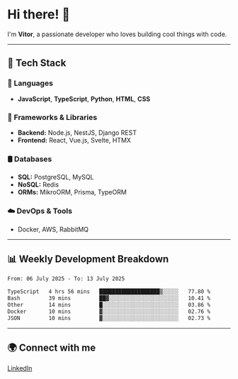 
# Hi there! 👋

I'm **Vitor**, a passionate developer who loves building cool things with code.

---
## 🔧 Tech Stack

### 📌 Languages
- **JavaScript**, **TypeScript**, **Python**, **HTML**, **CSS**

### 🚀 Frameworks & Libraries
- **Backend:** Node.js, NestJS, Django REST
- **Frontend:** React, Vue.js, Svelte, HTMX

### 🛢️ Databases
- **SQL:** PostgreSQL, MySQL
- **NoSQL:** Redis
- **ORMs:** MikroORM, Prisma, TypeORM

### ☁️ DevOps & Tools
- Docker, AWS, RabbitMQ

---
## 📊 Weekly Development Breakdown

<!--START_SECTION:waka-->

```txt
From: 06 July 2025 - To: 13 July 2025

TypeScript   4 hrs 56 mins   ███████████████████▒░░░░░   77.80 %
Bash         39 mins         ██▓░░░░░░░░░░░░░░░░░░░░░░   10.41 %
Other        14 mins         █░░░░░░░░░░░░░░░░░░░░░░░░   03.86 %
Docker       10 mins         ▓░░░░░░░░░░░░░░░░░░░░░░░░   02.76 %
JSON         10 mins         ▓░░░░░░░░░░░░░░░░░░░░░░░░   02.73 %
```

<!--END_SECTION:waka-->

---
## 🌍 Connect with me
[LinkedIn](https://www.linkedin.com/in/vitorlc)
